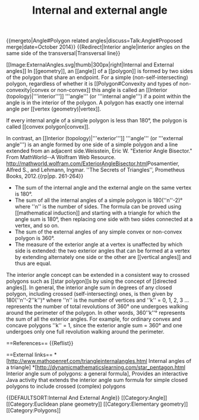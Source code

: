 ﻿---
lastrevid: 632746595
pageid: 524003
canonicalurl: http://en.wikipedia.org/wiki/Internal_and_external_angle
title: Internal and external angle
editurl: http://en.wikipedia.org/w/index.php?title=Internal_and_external_angle&action=edit
length: 3342
contentmodel: wikitext
pagelanguage: en
touched: 2015-01-31T22:31:41Z
ns: 0
fullurl: http://en.wikipedia.org/wiki/Internal_and_external_angle
---

{{mergeto|Angle#Polygon related angles|discuss=Talk:Angle#Proposed merge|date=October 2014}}
{{Redirect|Interior angle|interior angles on the same side of the transversal|Transversal line}}

[[Image:ExternalAngles.svg|thumb|300px|right|Internal and External angles]]
In [[geometry]], an [[angle]] of a [[polygon]] is formed by two sides of the polygon that share an endpoint.  For a simple (non-self-intersecting) polygon, regardless of whether it is [[Polygon#Convexity and types of non-convexity|convex or non-convex]] this angle is called an [[Interior (topology)|'''interior''']] '''angle''' (or '''internal angle''') if a point within the angle is in the interior of the polygon. A polygon has exactly one internal angle per [[vertex (geometry)|vertex]].

If every internal angle of a simple polygon is less than 180°, the polygon is called [[convex polygon|convex]].

In contrast, an [[Interior (topology)|'''exterior''']] '''angle''' (or '''external angle''') is an angle formed by one side of a simple polygon and a line extended from an adjacent side.<ref>Weisstein, Eric W. "Exterior Angle Bisector." From MathWorld--A Wolfram Web Resource. http://mathworld.wolfram.com/ExteriorAngleBisector.html</ref><ref name=PL>Posamentier, Alfred S., and Lehmann, Ingmar. ''The Secrets of Triangles'', Prometheus Books, 2012.</ref>{{rp|pp. 261-264}}

* The sum of the internal angle and the external angle on the same vertex is 180°.
* The sum of all the internal angles of a simple polygon is 180(''n''-2)° where ''n'' is the number of sides. The formula can be proved using [[mathematical induction]] and starting with a triangle for which the angle sum is 180°, then replacing one side with two sides connected at a vertex, and so on.
* The sum of the external angles of any simple convex or non-convex polygon is 360°.
* The measure of the exterior angle at a vertex is unaffected by which side is extended: the two exterior angles that can be formed at a vertex by extending alternately one side or the other are [[vertical angles]] and thus are equal.

The interior angle concept can be extended in a consistent way to crossed polygons such as [[star polygon]]s by using the concept of [[directed angles]]. In general, the interior angle sum in degrees of any closed polygon, including crossed (self-intersecting) ones, is then given by 180(''n''-2''k'')° where ''n'' is the number of vertices and ''k'' = 0, 1, 2, 3 ... represents the number of total revolutions of 360° one undergoes walking around the perimeter of the polygon.  In other words, 360''k''° represents the sum of all the exterior angles. For example, for ordinary convex and concave polygons ''k'' = 1, since the exterior angle sum = 360° and one undergoes only one full revolution walking around the perimeter.

==References==
{{Reflist}}

==External links==
*[http://www.mathopenref.com/triangleinternalangles.html Internal angles of a triangle]
*[http://dynamicmathematicslearning.com/star_pentagon.html Interior angle sum of polygons: a general formula], Provides an interactive Java activity that extends the interior angle sum formula for simple closed polygons to include crossed (complex) polygons

{{DEFAULTSORT:Internal And External Angle}}
[[Category:Angle]]
[[Category:Euclidean plane geometry]]
[[Category:Elementary geometry]]
[[Category:Polygons]]